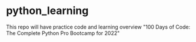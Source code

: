 # python_learning
This repo will have practice code and learning overview "100 Days of Code: The Complete Python Pro Bootcamp for 2022"
